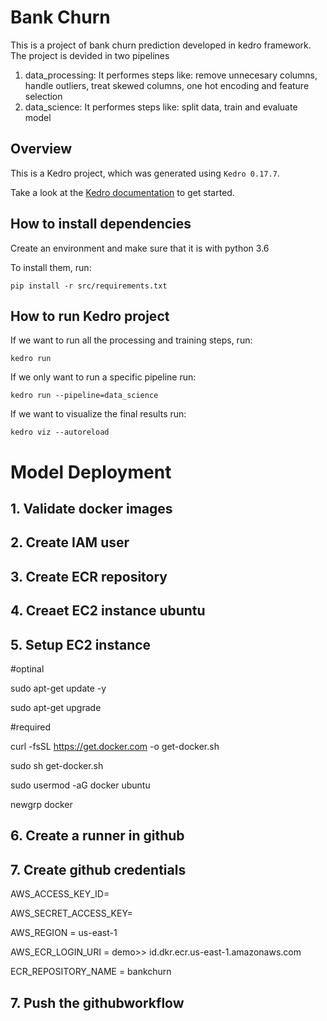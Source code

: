 # Bank Churn

This is a project of bank churn prediction developed in kedro framework. The project is devided in two pipelines

1. data_processing: It performes steps like: remove unnecesary columns, handle outliers, treat skewed columns, one hot encoding and feature selection
2. data_science: It performes steps like: split data, train and evaluate model

## Overview

This is a Kedro project, which was generated using `Kedro 0.17.7`.

Take a look at the [Kedro documentation](https://kedro.readthedocs.io) to get started.

## How to install dependencies

Create an environment and make sure that it is with python 3.6

To install them, run:

```
pip install -r src/requirements.txt
```

## How to run Kedro project

If we want to run all the processing and training steps, run:

```
kedro run
```

If we only want to run a specific pipeline run:

```
kedro run --pipeline=data_science
```

If we want to visualize the final results run:

```
kedro viz --autoreload
```

# Model Deployment

## 1. Validate docker images

## 2. Create IAM user

## 3. Create ECR repository

## 4. Creaet EC2 instance ubuntu

## 5. Setup EC2 instance

#optinal

sudo apt-get update -y

sudo apt-get upgrade

#required

curl -fsSL https://get.docker.com -o get-docker.sh

sudo sh get-docker.sh

sudo usermod -aG docker ubuntu

newgrp docker

## 6. Create a runner in github

## 7. Create github credentials

AWS_ACCESS_KEY_ID=

AWS_SECRET_ACCESS_KEY=

AWS_REGION = us-east-1

AWS_ECR_LOGIN_URI = demo>> id.dkr.ecr.us-east-1.amazonaws.com

ECR_REPOSITORY_NAME = bankchurn

## 7. Push the githubworkflow
